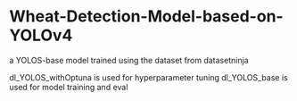 # Wheat-Detection-Model-based-on-YOLOv4
a YOLOS-base model trained using the dataset from datasetninja

dl_YOLOS_withOptuna is used for hyperparameter tuning
dl_YOLOS_base is used for model training and eval